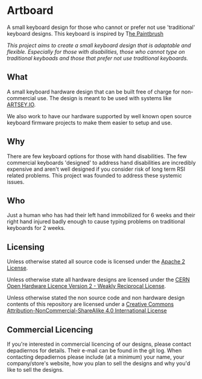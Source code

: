 # Artboard

A small keyboard design for those who cannot or prefer not use 'traditional' keyboard designs. This keyboard is inspired by T[he Paintbrush](https://github.com/artseyio/thepaintbrush)

*This project aims to create a small keyboard design that is adaptable and flexible. Especially for those with disabilities, those who cannot type on traditional keyboads and those that prefer not use traditional keyboards.*



## What

A small keyboard hardware design that can be built free of charge for non-commercial use. The design is meant to be used with systems like [ARTSEY.IO](https://www.artsey.io/).

We also work to have our hardware supported by well known open source keyboard firmware projects to make them easier to setup and use.

## Why

There are few keyboard options for those with hand disabilities. The few commercial keyboards 'designed' to address hand disabilities are incredibly expensive and aren't well designed if you consider risk of long term RSI related problems. This project was founded to address these systemic issues.

## Who

Just a human who has had their left hand immobilized for 6 weeks and their right hand injured badly enough to cause typing problems on traditional keyboards for 2 weeks.

## Licensing

Unless otherwise stated all source code is licensed under the [Apache 2 License](LICENSE-APACHE-2.0.txt).

Unless otherwise state all hardware designs are licensed under the [CERN Open Hardware Licence Version 2 - Weakly Reciprocal License](LICENSE-cern_ohl_w_v2.txt).

Unless otherwise stated the non source code and non hardware design contents of this repository are licensed under a [Creative Commons Attribution-NonCommercial-ShareAlike 4.0 International License](LICENSE-CC-Attribution-NonCommercial-ShareAlike-4.0-International.txt)

## Commercial Licencing

If you're interested in commercial licencing of our designs, please contact depadiernos for details. Their e-mail can be found in the git log. When contacting depadiernos please include (at a minimum) your name, your company/store's website, how you plan to sell the designs and why you'd like to sell the designs.
